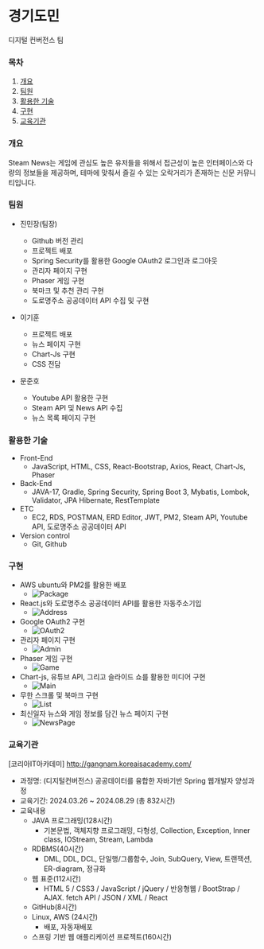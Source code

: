 # 경기도민
디지털 컨버전스 팀

### 목차
1. [개요](https://github.com/TheJimmyGod/Steampunk?tab=readme-ov-file#%EA%B0%9C%EC%9A%94)
2. [팀원](https://github.com/TheJimmyGod/Steampunk?tab=readme-ov-file#%EA%B5%AC%ED%98%84)
3. [활용한 기술](https://github.com/TheJimmyGod/Steampunk?tab=readme-ov-file#%ED%99%9C%EC%9A%A9%ED%95%9C-%EA%B8%B0%EC%88%A0)
4. [구현](https://github.com/TheJimmyGod/Steampunk?tab=readme-ov-file#%ED%99%9C%EC%9A%A9%ED%95%9C-%EA%B8%B0%EC%88%A0)
5. [교육기관](https://github.com/TheJimmyGod/Steampunk?tab=readme-ov-file#%ED%99%9C%EC%9A%A9%ED%95%9C-%EA%B8%B0%EC%88%A0)

### 개요
Steam News는 게임에 관심도 높은 유저들을 위해서 접근성이 높은 인터페이스와 다량의 정보들을 제공하며, 테마에 맞춰서 즐길 수 있는 오락거리가 존재하는 신문 커뮤니티입니다. 
### 팀원
- 진민장(팀장)
    - Github 버전 관리
    - 프로젝트 배포
    - Spring Security를 활용한 Google OAuth2 로그인과 로그아웃
    - 관리자 페이지 구현
    - Phaser 게임 구현
    - 북마크 및 추천 관리 구현
    - 도로명주소 공공데이터 API 수집 및 구현
      
- 이기훈
    - 프로젝트 배포
    - 뉴스 페이지 구현
    - Chart-Js 구현
    - CSS 전담
    
- 문준호
    - Youtube API 활용한 구현
    - Steam API 및 News API 수집
    - 뉴스 목록 페이지 구현
      
### 활용한 기술
- Front-End
  - JavaScript, HTML, CSS, React-Bootstrap, Axios, React, Chart-Js, Phaser
- Back-End
  - JAVA-17, Gradle, Spring Security, Spring Boot 3, Mybatis, Lombok, Validator, JPA Hibernate, RestTemplate
- ETC
  - EC2, RDS, POSTMAN, ERD Editor, JWT, PM2, Steam API, Youtube API, 도로명주소 공공데이터 API
- Version control
  - Git, Github
### 구현
- AWS ubuntu와 PM2를 활용한 배포
    - ![Package](Image/package.gif) 
- React.js와 도로명주소 공공데이터 API를 활용한 자동주소기입
    - ![Address](Image/address.gif)
- Google OAuth2 구현
    - ![OAuth2](Image/oauth2.gif)
- 관리자 페이지 구현
    - ![Admin](Image/admin.gif)
- Phaser 게임 구현
    - ![Game](Image/game.gif)
- Chart-js, 유튜브 API, 그리고 슬라이드 쇼를 활용한 미디어 구현
    - ![Main](Image/chart.gif)
- 무한 스크롤 및 북마크 구현
    - ![List](Image/list.gif)
- 최신일자 뉴스와 게임 정보를 담긴 뉴스 페이지 구현
    - ![NewsPage](Image/newspage.gif)

### 교육기관
[코리아IT아카데미] http://gangnam.koreaisacademy.com/
- 과정명: (디지털컨버전스) 공공데이터를 융합한 자바기반 Spring 웹개발자 양성과정
- 교육기간: 2024.03.26 ~ 2024.08.29 (총 832시간)
- 교육내용
  - JAVA 프로그래밍(128시간)
    - 기본문법, 객체지향 프로그래밍, 다형성, Collection, Exception, Inner class, IOStream, Stream, Lambda
  - RDBMS(40시간)
    - DML, DDL, DCL, 단일행/그룹함수, Join, SubQuery, View, 트랜잭션, ER-diagram, 정규화
  - 웹 표준(112시간)
    -  HTML 5 / CSS3 / JavaScript / jQuery / 반응형웹 / BootStrap / AJAX. fetch API / JSON / XML / React
  - GitHub(8시간)
  - Linux, AWS (24시간)
    - 배포, 자동재배포
  - 스프링 기반 웹 애플리케이션 프로젝트(160시간)
